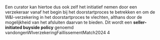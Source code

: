 Een curator kan hiertoe dus ook zelf het initiatief nemen door een verzekeraar vanaf het begin bij het doorstartproces te betrekken en om de W&I-verzekering in het doorstartproces te vlechten, althans door de mogelijkheid van het afsluiten daarvan te bieden. Dit wordt een **seller-initiated buyside policy** genoemd vandongenWIverzekeringFaillissementMatch2024 4
